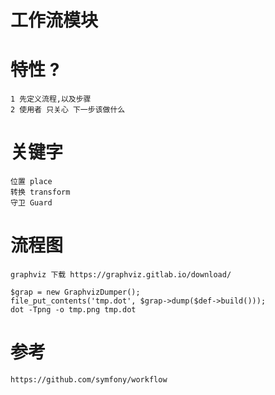 # 工作流模块

# 特性 ?
    1 先定义流程,以及步骤
    2 使用者 只关心 下一步该做什么
    
# 关键字
    位置 place
    转换 transform
    守卫 Guard

# 流程图
    graphviz 下载 https://graphviz.gitlab.io/download/

    $grap = new GraphvizDumper();
    file_put_contents('tmp.dot', $grap->dump($def->build()));
    dot -Tpng -o tmp.png tmp.dot
# 参考
    https://github.com/symfony/workflow